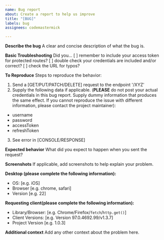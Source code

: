 ```yaml
---
name: Bug report
about: Create a report to help us improve
title: "[BUG]"
labels: bug
assignees: codemastermick

---
```


**Describe the bug**
A clear and concise description of what the bug is.

**Basic Troubleshooting**
Did you...
[ ] remember to include your access token for protected routes?
[ ] double check your credentials are included and/or correct?
[ ] check the URL for typos?

**To Reproduce**
Steps to reproduce the behavior:
1. Send a [GET/PUT/PATCH/DELETE] request to the endpoint '/XYZ'
2. Supply the following data if applicable. (**PLEASE** do not post your actual credentials in this bug report. Supply dummy information that produces the same effect. If you cannot reproduce the issue with different information, please contact the project maintainer):
  - username
  - password
  - accessToken
  - refreshToken
3. See error in [CONSOLE/RESPONSE]

**Expected behavior**
What did you expect to happen when you sent the request?

**Screenshots**
If applicable, add screenshots to help explain your problem.

**Desktop (please complete the following information):**
 - OS: [e.g. iOS]
 - Browser [e.g. chrome, safari]
 - Version [e.g. 22]

**Requesting client(please complete the following information):**
 - Library/Browser: [e.g. Chrome/Firefox/`fetch`/`http.get()`]
 - Client Versions: [e.g. Version 97.0.4692.99/v1.3.7]
 - Project Version [e.g. 1.0.3]

**Additional context**
Add any other context about the problem here.
